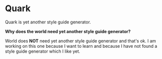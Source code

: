 Quark
=====

Quark is yet another style guide generator.

**Why does the world need yet another style guide generator?**

World does **NOT** need yet another style guide generator and that's ok. I am working on this one because I want to learn and because I have not found a style guide generator which I like yet.
